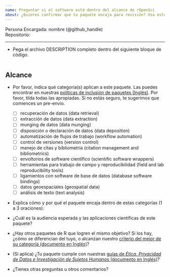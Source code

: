 ```yaml
---
name: Preguntar si el software está dentro del alcance de rOpenSci
about: ¿Quieres confirmar que tu paquete encaja para revisión? Usa esta plantilla para obtener repuesta de les editores en Español (Experimental)
---
```



Persona Encargada: nombre (@github_handle)  
Repositorio:   

---



-   Pega el archivo DESCRIPTION completo dentro del siguiente bloque de código.

```

```


## Alcance 

- Por favor, indica qué categoría(s) aplican a este paquete. Las puedes encontrar en nuestras [políticas de inclusión de paquetes (Inglés)](https://ropensci.github.io/dev_guide/policies.html#package-categories). Por favor, tilda todas las apropiadas. Si no estás seguro, te sugerimos que comiences un pre-envío.

	- [ ] recuperación de datos (data retrieval)
	- [ ] extracción de datos (data extraction)
	- [ ] munging de datos (data munging)
	- [ ] disposición o declaración de datos (data deposition)
	- [ ] automatización de flujos de trabajo (workflow automation)
	- [ ] control de versiones (version control)
	- [ ] manejo de citas y bibliometría (citation management and bibliometrics)
	- [ ] envoltorios de software científico (scientific software wrappers)
	- [ ] herramientas para trabajo de campo y reproducibilidad (field and lab reproducibility tools)
	- [ ] ligamientos con software de base de datos (database software bindings)
	- [ ] datos geoespaciales (geospatial data)
	- [ ] análisis de texto (text analysis)

- Explica cómo y por qué el paquete encaja dentro de estas categorías (1 a 3 oraciones):


- ¿Cuál es la audiencia esperada y las aplicaciones científicas de este paquete? 

- ¿Hay otros paquetes de R que logren el mismo objetivo? Si los hay, ¿cómo se diferencian del tuyo, o alcanzan nuestro [criterio del mejor de su categoría (documento en Inglés)](https://ropensci.github.io/dev_guide/policies.html#overlap)?

-   (Si aplica) ¿Tu paquete cumple con nuestras [guías de _Ética, Privacidad de Datos e Investigación de Sujetos Humanos_ (documento en Inglés)](https://devguide.ropensci.org/policies.html#ethics-data-privacy-and-human-subjects-research)?

-  ¿Tienes otras preguntas u otros comentarios?
